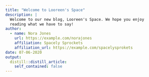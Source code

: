 ```yaml
---
title: "Welcome to Looreen's Space"
description: |
  Welcome to our new blog, Looreen's Space. We hope you enjoy 
  reading what we have to say!
author:
  - name: Nora Jones 
    url: https://example.com/norajones
    affiliation: Spacely Sprockets
    affiliation_url: https://example.com/spacelysprokets
date: 07-06-2020
output:
  distill::distill_article:
    self_contained: false
---
```






